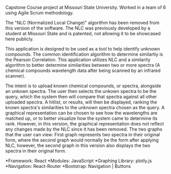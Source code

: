 Capstone Course project at Missouri State University. Worked in a team of 6 using Agile Scrum methodology. 


The "NLC (Normalized Local Change)" algorithm has been removed from this version of the software. The NLC was previously developed by a student at Missouri State and is patented, not allowing it to be showcased here publicly. 


This application is designed to be used as a tool to help identify unknown compounds. The common identification algorithm to determine similartiy is the Pearson Correlation. This application utilizes NLC and a similarity algorithm to better determine similarities between two or more spectra (A chemical compounds wavelength data after being scanned by an infrared scanner). 

The intent is to upload known chemical compounds, or spectra, alongside an unkown spectra. The user then selects the unkown spectra to be the query, which the system then will compare that spectra against all other uploaded spectra. A hitlist, or results, will then be displayed, ranking the known spectra's similarities to the unknown spectra chosen as the query. A graphical representation can be chosen to see how the wavelengths are matched up, or to better visualize how the system came to determine its rank. However, in this version, the graphical representation does not reflect any changes made by the NLC since it has been removed. The two graphs that the user can view: First graph represents two spectra in their original form, where the second graph would normally be the form after applying NLC, however, the second graph in this version also displays the two spectra in their original form. 


*Framework: React
*Modules: JavaScript
*Graphing Library: plotly.js
*Navigation: React-Router
*Bootstrap: Navigation | Buttons
